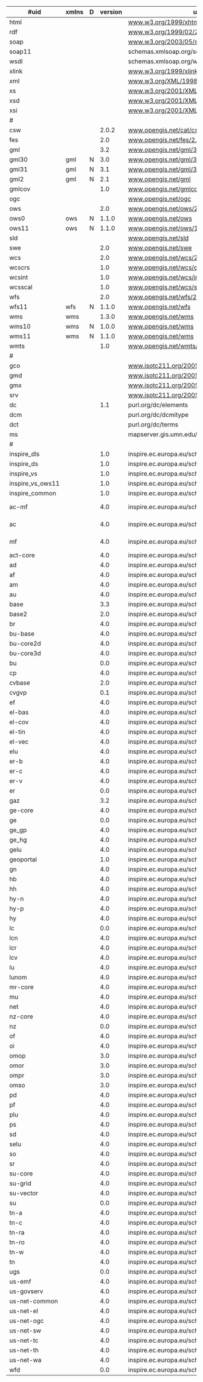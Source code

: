 | #uid             | xmlns | D | version | uri                                           | schemaLocation                                                                                        |
|------------------|-------|---|---------|-----------------------------------------------|-------------------------------------------------------------------------------------------------------|
| html             |       |   |         | www.w3.org/1999/xhtml                         |                                                                                                       |
| rdf              |       |   |         | www.w3.org/1999/02/22-rdf-syntax-ns           |                                                                                                       |
| soap             |       |   |         | www.w3.org/2003/05/soap-envelope              | www.w3.org/2003/05/soap-envelope/                                                                     |
| soap11           |       |   |         | schemas.xmlsoap.org/soap/envelope/            |                                                                                                       |
| wsdl             |       |   |         | schemas.xmlsoap.org/wsdl                      |                                                                                                       |
| xlink            |       |   |         | www.w3.org/1999/xlink                         | www.w3.org/XML/2008/06/xlink.xsd                                                                      |
| xml              |       |   |         | www.w3.org/XML/1998/namespace                 |                                                                                                       |
| xs               |       |   |         | www.w3.org/2001/XMLSchema                     | www.w3.org/2009/XMLSchema/XMLSchema.xsd                                                               |
| xsd              |       |   |         | www.w3.org/2001/XMLSchema                     | www.w3.org/2009/XMLSchema/XMLSchema.xsd                                                               |
| xsi              |       |   |         | www.w3.org/2001/XMLSchema-instance            |                                                                                                       |
| #                |       |   |         |                                               |                                                                                                       |
| csw              |       |   | 2.0.2   | www.opengis.net/cat/csw/2.0.2                 | schemas.opengis.net/csw/2.0.2/CSW-discovery.xsd                                                       |
| fes              |       |   | 2.0     | www.opengis.net/fes/2.0                       | schemas.opengis.net/filter/2.0/filterAll.xsd                                                          |
| gml              |       |   | 3.2     | www.opengis.net/gml/3.2                       | schemas.opengis.net/gml/3.2.1/gml.xsd                                                                 |
| gml30            | gml   | N | 3.0     | www.opengis.net/gml/3.0                       | schemas.opengis.net/gml/3.0.0/gml.xsd                                                                 |
| gml31            | gml   | N | 3.1     | www.opengis.net/gml/3.1                       | schemas.opengis.net/gml/3.1.1/gml.xsd                                                                 |
| gml2             | gml   | N | 2.1     | www.opengis.net/gml                           | schemas.opengis.net/gml/2.1.2/gml.xsd                                                                 |
| gmlcov           |       |   | 1.0     | www.opengis.net/gmlcov                        | schemas.opengis.net/gmlcov/1.0/gmlcovAll.xsd                                                          |
| ogc              |       |   |         | www.opengis.net/ogc                           | schemas.opengis.net/filter/1.1.0/filter.xsd                                                           |
| ows              |       |   | 2.0     | www.opengis.net/ows/2.0                       | schemas.opengis.net/ows/2.0/owsAll.xsd                                                                |
| ows0             | ows   | N | 1.1.0   | www.opengis.net/ows                           | schemas.opengis.net/ows/1.1.0/owsAll.xsd                                                              |
| ows11            | ows   | N | 1.1.0   | www.opengis.net/ows/1.1                       | schemas.opengis.net/ows/1.1.0/owsAll.xsd                                                              |
| sld              |       |   |         | www.opengis.net/sld                           | schemas.opengis.net/sld/1.1/sldAll.xsd                                                                |
| swe              |       |   | 2.0     | www.opengis.net/swe                           | schemas.opengis.net/sweCommon/2.0/swe.xsd                                                             |
| wcs              |       |   | 2.0     | www.opengis.net/wcs/2.0                       | schemas.opengis.net/wcs/1.0.0/wcsAll.xsd                                                              |
| wcscrs           |       |   | 1.0     | www.opengis.net/wcs/crs                       |                                                                                                       |
| wcsint           |       |   | 1.0     | www.opengis.net/wcs/interpolation             |                                                                                                       |
| wcsscal          |       |   | 1.0     | www.opengis.net/wcs/scaling                   |                                                                                                       |
| wfs              |       |   | 2.0     | www.opengis.net/wfs/2.0                       | schemas.opengis.net/wfs/2.0/wfs.xsd                                                                   |
| wfs11            | wfs   | N | 1.1.0   | www.opengis.net/wfs                           | schemas.opengis.net/wfs/1.1.0/wfs.xsd                                                                 |
| wms              | wms   |   | 1.3.0   | www.opengis.net/wms                           | schemas.opengis.net/wms/1.3.0/capabilities_1_3_0.xsd                                                  |
| wms10            | wms   | N | 1.0.0   | www.opengis.net/wms                           |                                                                                                       |
| wms11            | wms   | N | 1.1.0   | www.opengis.net/wms                           |                                                                                                       |
| wmts             |       |   | 1.0     | www.opengis.net/wmts/1.0                      | schemas.opengis.net/wmts/1.0/wmts.xsd                                                                 |
| #                |       |   |         |                                               |                                                                                                       |
| gco              |       |   |         | www.isotc211.org/2005/gco                     | schemas.opengis.net/iso/19139/20070417/gco/gco.xsd                                                    |
| gmd              |       |   |         | www.isotc211.org/2005/gmd                     | schemas.opengis.net/iso/19139/20070417/gmd/gmd.xsd                                                    |
| gmx              |       |   |         | www.isotc211.org/2005/gmx                     | schemas.opengis.net/iso/19139/20070417/gmx/gmx.xsd                                                    |
| srv              |       |   |         | www.isotc211.org/2005/srv                     | schemas.opengis.net/iso/19139/20070417/srv/1.0/srv.xsd                                                |
| dc               |       |   | 1.1     | purl.org/dc/elements                          | schemas.opengis.net/csw/2.0.2/rec-dcmes.xsd                                                           |
| dcm              |       |   |         | purl.org/dc/dcmitype                          | dublincore.org/schemas/xmls/qdc/2008/02/11/dcmitype.xsd                                               |
| dct              |       |   |         | purl.org/dc/terms                             | schemas.opengis.net/csw/2.0.2/rec-dcterms.xsd                                                         |
| ms               |       |   |         | mapserver.gis.umn.edu/mapserver               |                                                                                                       |
| #                |       |   |         |                                               |                                                                                                       |
| inspire_dls      |       |   | 1.0     | inspire.ec.europa.eu/schemas/inspire_dls/1.0  | inspire.ec.europa.eu/schemas/inspire_dls/1.0/inspire_dls.xsd                                          |
| inspire_ds       |       |   | 1.0     | inspire.ec.europa.eu/schemas/inspire_ds/1.0   | inspire.ec.europa.eu/schemas/inspire_ds/1.0/inspire_ds.xsd                                            |
| inspire_vs       |       |   | 1.0     | inspire.ec.europa.eu/schemas/inspire_vs/1.0   | inspire.ec.europa.eu/schemas/inspire_vs/1.0/inspire_vs.xsd                                            |
| inspire_vs_ows11 |       |   | 1.0     | inspire.ec.europa.eu/schemas/inspire_vs_ows11 | inspire.ec.europa.eu/schemas/inspire_vs_ows11/1.0/inspire_vs_ows_11.xsd                               |
| inspire_common   |       |   | 1.0     | inspire.ec.europa.eu/schemas/common/1.0       | inspire.ec.europa.eu/schemas/common/1.0/common.xsd                                                    |
| ac-mf            |       |   | 4.0     | inspire.ec.europa.eu/schemas/ac-mf            | inspire.ec.europa.eu/schemas/ac-mf/4.0/AtmosphericConditionsandMeteorologicalGeographicalFeatures.xsd |
| ac               |       |   | 4.0     | inspire.ec.europa.eu/schemas/ac-mf            | inspire.ec.europa.eu/schemas/ac-mf/4.0/AtmosphericConditionsandMeteorologicalGeographicalFeatures.xsd |
| mf               |       |   | 4.0     | inspire.ec.europa.eu/schemas/ac-mf            | inspire.ec.europa.eu/schemas/ac-mf/4.0/AtmosphericConditionsandMeteorologicalGeographicalFeatures.xsd |
| act-core         |       |   | 4.0     | inspire.ec.europa.eu/schemas/act-core         | inspire.ec.europa.eu/schemas/act-core/4.0/ActivityComplex_Core.xsd                                    |
| ad               |       |   | 4.0     | inspire.ec.europa.eu/schemas/ad               | inspire.ec.europa.eu/schemas/ad/4.0/Addresses.xsd                                                     |
| af               |       |   | 4.0     | inspire.ec.europa.eu/schemas/af               | inspire.ec.europa.eu/schemas/af/4.0/AgriculturalAndAquacultureFacilities.xsd                          |
| am               |       |   | 4.0     | inspire.ec.europa.eu/schemas/am               | inspire.ec.europa.eu/schemas/am/4.0/AreaManagementRestrictionRegulationZone.xsd                       |
| au               |       |   | 4.0     | inspire.ec.europa.eu/schemas/au               | inspire.ec.europa.eu/schemas/au/4.0/AdministrativeUnits.xsd                                           |
| base             |       |   | 3.3     | inspire.ec.europa.eu/schemas/base             | inspire.ec.europa.eu/schemas/base/3.3/BaseTypes.xsd                                                   |
| base2            |       |   | 2.0     | inspire.ec.europa.eu/schemas/base2            | inspire.ec.europa.eu/schemas/base2/2.0/BaseTypes2.xsd                                                 |
| br               |       |   | 4.0     | inspire.ec.europa.eu/schemas/br               | inspire.ec.europa.eu/schemas/br/4.0/Bio-geographicalRegions.xsd                                       |
| bu-base          |       |   | 4.0     | inspire.ec.europa.eu/schemas/bu-base          | inspire.ec.europa.eu/schemas/bu-base/4.0/BuildingsBase.xsd                                            |
| bu-core2d        |       |   | 4.0     | inspire.ec.europa.eu/schemas/bu-core2d        | inspire.ec.europa.eu/schemas/bu-core2d/4.0/BuildingsCore2D.xsd                                        |
| bu-core3d        |       |   | 4.0     | inspire.ec.europa.eu/schemas/bu-core3d        | inspire.ec.europa.eu/schemas/bu-core3d/4.0/BuildingsCore3D.xsd                                        |
| bu               |       |   | 0.0     | inspire.ec.europa.eu/schemas/bu               | inspire.ec.europa.eu/schemas/bu/0.0/Buildings.xsd                                                     |
| cp               |       |   | 4.0     | inspire.ec.europa.eu/schemas/cp               | inspire.ec.europa.eu/schemas/cp/4.0/CadastralParcels.xsd                                              |
| cvbase           |       |   | 2.0     | inspire.ec.europa.eu/schemas/cvbase           | inspire.ec.europa.eu/schemas/cvbase/2.0/CoverageBase.xsd                                              |
| cvgvp            |       |   | 0.1     | inspire.ec.europa.eu/schemas/cvgvp            | inspire.ec.europa.eu/schemas/cvgvp/0.1/CoverageGVP.xsd                                                |
| ef               |       |   | 4.0     | inspire.ec.europa.eu/schemas/ef               | inspire.ec.europa.eu/schemas/ef/4.0/EnvironmentalMonitoringFacilities.xsd                             |
| el-bas           |       |   | 4.0     | inspire.ec.europa.eu/schemas/el-bas           | inspire.ec.europa.eu/schemas/el-bas/4.0/ElevationBaseTypes.xsd                                        |
| el-cov           |       |   | 4.0     | inspire.ec.europa.eu/schemas/el-cov           | inspire.ec.europa.eu/schemas/el-cov/4.0/ElevationGridCoverage.xsd                                     |
| el-tin           |       |   | 4.0     | inspire.ec.europa.eu/schemas/el-tin           | inspire.ec.europa.eu/schemas/el-tin/4.0/ElevationTin.xsd                                              |
| el-vec           |       |   | 4.0     | inspire.ec.europa.eu/schemas/el-vec           | inspire.ec.europa.eu/schemas/el-vec/4.0/ElevationVectorElements.xsd                                   |
| elu              |       |   | 4.0     | inspire.ec.europa.eu/schemas/elu              | inspire.ec.europa.eu/schemas/elu/4.0/ExistingLandUse.xsd                                              |
| er-b             |       |   | 4.0     | inspire.ec.europa.eu/schemas/er-b             | inspire.ec.europa.eu/schemas/er-b/4.0/EnergyResourcesBase.xsd                                         |
| er-c             |       |   | 4.0     | inspire.ec.europa.eu/schemas/er-c             | inspire.ec.europa.eu/schemas/er-c/4.0/EnergyResourcesCoverage.xsd                                     |
| er-v             |       |   | 4.0     | inspire.ec.europa.eu/schemas/er-v             | inspire.ec.europa.eu/schemas/er-v/4.0/EnergyResourcesVector.xsd                                       |
| er               |       |   | 0.0     | inspire.ec.europa.eu/schemas/er               | inspire.ec.europa.eu/schemas/er/0.0/EnergyResources.xsd                                               |
| gaz              |       |   | 3.2     | inspire.ec.europa.eu/schemas/gaz              | inspire.ec.europa.eu/schemas/gaz/3.2/Gazetteer.xsd                                                    |
| ge-core          |       |   | 4.0     | inspire.ec.europa.eu/schemas/ge-core          | inspire.ec.europa.eu/schemas/ge-core/4.0/GeologyCore.xsd                                              |
| ge               |       |   | 0.0     | inspire.ec.europa.eu/schemas/ge               | inspire.ec.europa.eu/schemas/ge/0.0/Geology.xsd                                                       |
| ge_gp            |       |   | 4.0     | inspire.ec.europa.eu/schemas/ge_gp            | inspire.ec.europa.eu/schemas/ge_gp/4.0/GeophysicsCore.xsd                                             |
| ge_hg            |       |   | 4.0     | inspire.ec.europa.eu/schemas/ge_hg            | inspire.ec.europa.eu/schemas/ge_hg/4.0/HydrogeologyCore.xsd                                           |
| gelu             |       |   | 4.0     | inspire.ec.europa.eu/schemas/gelu             | inspire.ec.europa.eu/schemas/gelu/4.0/GriddedExistingLandUse.xsd                                      |
| geoportal        |       |   | 1.0     | inspire.ec.europa.eu/schemas/geoportal        | inspire.ec.europa.eu/schemas/geoportal/1.0/geoportal.xsd                                              |
| gn               |       |   | 4.0     | inspire.ec.europa.eu/schemas/gn               | inspire.ec.europa.eu/schemas/gn/4.0/GeographicalNames.xsd                                             |
| hb               |       |   | 4.0     | inspire.ec.europa.eu/schemas/hb               | inspire.ec.europa.eu/schemas/hb/4.0/HabitatsAndBiotopes.xsd                                           |
| hh               |       |   | 4.0     | inspire.ec.europa.eu/schemas/hh               | inspire.ec.europa.eu/schemas/hh/4.0/HumanHealth.xsd                                                   |
| hy-n             |       |   | 4.0     | inspire.ec.europa.eu/schemas/hy-n             | inspire.ec.europa.eu/schemas/hy-n/4.0/HydroNetwork.xsd                                                |
| hy-p             |       |   | 4.0     | inspire.ec.europa.eu/schemas/hy-p             | inspire.ec.europa.eu/schemas/hy-p/4.0/HydroPhysicalWaters.xsd                                         |
| hy               |       |   | 4.0     | inspire.ec.europa.eu/schemas/hy               | inspire.ec.europa.eu/schemas/hy/4.0/HydroBase.xsd                                                     |
| lc               |       |   | 0.0     | inspire.ec.europa.eu/schemas/lc               | inspire.ec.europa.eu/schemas/lc/0.0/LandCover.xsd                                                     |
| lcn              |       |   | 4.0     | inspire.ec.europa.eu/schemas/lcn              | inspire.ec.europa.eu/schemas/lcn/4.0/LandCoverNomenclature.xsd                                        |
| lcr              |       |   | 4.0     | inspire.ec.europa.eu/schemas/lcr              | inspire.ec.europa.eu/schemas/lcr/4.0/LandCoverRaster.xsd                                              |
| lcv              |       |   | 4.0     | inspire.ec.europa.eu/schemas/lcv              | inspire.ec.europa.eu/schemas/lcv/4.0/LandCoverVector.xsd                                              |
| lu               |       |   | 4.0     | inspire.ec.europa.eu/schemas/lunom            | inspire.ec.europa.eu/schemas/lunom/4.0/LandUseNomenclature.xsd                                        |
| lunom            |       |   | 4.0     | inspire.ec.europa.eu/schemas/lunom            | inspire.ec.europa.eu/schemas/lunom/4.0/LandUseNomenclature.xsd                                        |
| mr-core          |       |   | 4.0     | inspire.ec.europa.eu/schemas/mr-core          | inspire.ec.europa.eu/schemas/mr-core/4.0/MineralResourcesCore.xsd                                     |
| mu               |       |   | 4.0     | inspire.ec.europa.eu/schemas/mu/4.0           | inspire.ec.europa.eu/schemas/mu/4.0/MaritimeUnits.xsd                                                 |
| net              |       |   | 4.0     | inspire.ec.europa.eu/schemas/net              | inspire.ec.europa.eu/schemas/net/4.0/Network.xsd                                                      |
| nz-core          |       |   | 4.0     | inspire.ec.europa.eu/schemas/nz-core          | inspire.ec.europa.eu/schemas/nz-core/4.0/NaturalRiskZonesCore.xsd                                     |
| nz               |       |   | 0.0     | inspire.ec.europa.eu/schemas/nz               | inspire.ec.europa.eu/schemas/nz/0.0/NaturalRiskZones.xsd                                              |
| of               |       |   | 4.0     | inspire.ec.europa.eu/schemas/of               | inspire.ec.europa.eu/schemas/of/4.0/OceanFeatures.xsd                                                 |
| oi               |       |   | 4.0     | inspire.ec.europa.eu/schemas/oi               | inspire.ec.europa.eu/schemas/oi/4.0/Orthoimagery.xsd                                                  |
| omop             |       |   | 3.0     | inspire.ec.europa.eu/schemas/omop             | inspire.ec.europa.eu/schemas/omop/3.0/ObservableProperties.xsd                                        |
| omor             |       |   | 3.0     | inspire.ec.europa.eu/schemas/omor             | inspire.ec.europa.eu/schemas/omor/3.0/ObservationReferences.xsd                                       |
| ompr             |       |   | 3.0     | inspire.ec.europa.eu/schemas/ompr             | inspire.ec.europa.eu/schemas/ompr/3.0/Processes.xsd                                                   |
| omso             |       |   | 3.0     | inspire.ec.europa.eu/schemas/omso             | inspire.ec.europa.eu/schemas/omso/3.0/SpecialisedObservations.xsd                                     |
| pd               |       |   | 4.0     | inspire.ec.europa.eu/schemas/pd               | inspire.ec.europa.eu/schemas/pd/4.0/PopulationDistributionDemography.xsd                              |
| pf               |       |   | 4.0     | inspire.ec.europa.eu/schemas/pf               | inspire.ec.europa.eu/schemas/pf/4.0/ProductionAndIndustrialFacilities.xsd                             |
| plu              |       |   | 4.0     | inspire.ec.europa.eu/schemas/plu              | inspire.ec.europa.eu/schemas/plu/4.0/PlannedLandUse.xsd                                               |
| ps               |       |   | 4.0     | inspire.ec.europa.eu/schemas/ps               | inspire.ec.europa.eu/schemas/ps/4.0/ProtectedSites.xsd                                                |
| sd               |       |   | 4.0     | inspire.ec.europa.eu/schemas/sd               | inspire.ec.europa.eu/schemas/sd/4.0/SpeciesDistribution.xsd                                           |
| selu             |       |   | 4.0     | inspire.ec.europa.eu/schemas/selu             | inspire.ec.europa.eu/schemas/selu/4.0/SampledExistingLandUse.xsd                                      |
| so               |       |   | 4.0     | inspire.ec.europa.eu/schemas/so               | inspire.ec.europa.eu/schemas/so/4.0/Soil.xsd                                                          |
| sr               |       |   | 4.0     | inspire.ec.europa.eu/schemas/sr               | inspire.ec.europa.eu/schemas/sr/4.0/SeaRegions.xsd                                                    |
| su-core          |       |   | 4.0     | inspire.ec.europa.eu/schemas/su-core          | inspire.ec.europa.eu/schemas/su-core/4.0/StatisticalUnitCore.xsd                                      |
| su-grid          |       |   | 4.0     | inspire.ec.europa.eu/schemas/su-grid          | inspire.ec.europa.eu/schemas/su-grid/4.0/StatisticalUnitGrid.xsd                                      |
| su-vector        |       |   | 4.0     | inspire.ec.europa.eu/schemas/su-vector        | inspire.ec.europa.eu/schemas/su-vector/4.0/StatisticalUnitVector.xsd                                  |
| su               |       |   | 0.0     | inspire.ec.europa.eu/schemas/su               | inspire.ec.europa.eu/schemas/su/0.0/StatisticalUnits.xsd                                              |
| tn-a             |       |   | 4.0     | inspire.ec.europa.eu/schemas/tn-a             | inspire.ec.europa.eu/schemas/tn-a/4.0/AirTransportNetwork.xsd                                         |
| tn-c             |       |   | 4.0     | inspire.ec.europa.eu/schemas/tn-c             | inspire.ec.europa.eu/schemas/tn-c/4.0/CableTransportNetwork.xsd                                       |
| tn-ra            |       |   | 4.0     | inspire.ec.europa.eu/schemas/tn-ra            | inspire.ec.europa.eu/schemas/tn-ra/4.0/RailwayTransportNetwork.xsd                                    |
| tn-ro            |       |   | 4.0     | inspire.ec.europa.eu/schemas/tn-ro            | inspire.ec.europa.eu/schemas/tn-ro/4.0/RoadTransportNetwork.xsd                                       |
| tn-w             |       |   | 4.0     | inspire.ec.europa.eu/schemas/tn-w             | inspire.ec.europa.eu/schemas/tn-w/4.0/WaterTransportNetwork.xsd                                       |
| tn               |       |   | 4.0     | inspire.ec.europa.eu/schemas/tn               | inspire.ec.europa.eu/schemas/tn/4.0/CommonTransportElements.xsd                                       |
| ugs              |       |   | 0.0     | inspire.ec.europa.eu/schemas/ugs              | inspire.ec.europa.eu/schemas/ugs/0.0/UtilityAndGovernmentalServices.xsd                               |
| us-emf           |       |   | 4.0     | inspire.ec.europa.eu/schemas/us-emf           | inspire.ec.europa.eu/schemas/us-emf/4.0/EnvironmentalManagementFacilities.xsd                         |
| us-govserv       |       |   | 4.0     | inspire.ec.europa.eu/schemas/us-govserv       | inspire.ec.europa.eu/schemas/us-govserv/4.0/GovernmentalServices.xsd                                  |
| us-net-common    |       |   | 4.0     | inspire.ec.europa.eu/schemas/us-net-common    | inspire.ec.europa.eu/schemas/us-net-common/4.0/UtilityNetworksCommon.xsd                              |
| us-net-el        |       |   | 4.0     | inspire.ec.europa.eu/schemas/us-net-el        | inspire.ec.europa.eu/schemas/us-net-el/4.0/ElectricityNetwork.xsd                                     |
| us-net-ogc       |       |   | 4.0     | inspire.ec.europa.eu/schemas/us-net-ogc       | inspire.ec.europa.eu/schemas/us-net-ogc/4.0/OilGasChemicalsNetwork.xsd                                |
| us-net-sw        |       |   | 4.0     | inspire.ec.europa.eu/schemas/us-net-sw        | inspire.ec.europa.eu/schemas/us-net-sw/4.0/SewerNetwork.xsd                                           |
| us-net-tc        |       |   | 4.0     | inspire.ec.europa.eu/schemas/us-net-tc        | inspire.ec.europa.eu/schemas/us-net-tc/4.0/TelecommunicationsNetwork.xsd                              |
| us-net-th        |       |   | 4.0     | inspire.ec.europa.eu/schemas/us-net-th        | inspire.ec.europa.eu/schemas/us-net-th/4.0/ThermalNetwork.xsd                                         |
| us-net-wa        |       |   | 4.0     | inspire.ec.europa.eu/schemas/us-net-wa        | inspire.ec.europa.eu/schemas/us-net-wa/4.0/WaterNetwork.xsd                                           |
| wfd              |       |   | 0.0     | inspire.ec.europa.eu/schemas/wfd              | inspire.ec.europa.eu/schemas/wfd/0.0/WaterFrameworkDirective.xsd                                      |
